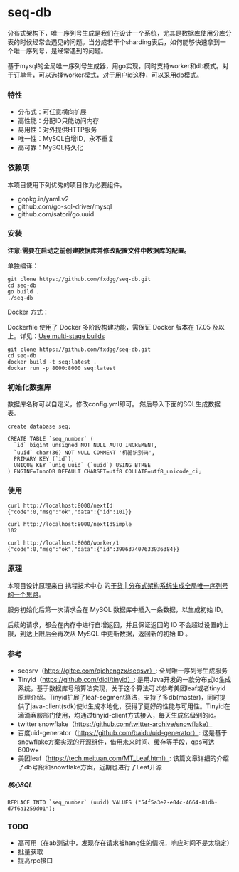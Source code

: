 # seq-db
分布式架构下，唯一序列号生成是我们在设计一个系统，尤其是数据库使用分库分表的时候经常会遇见的问题。当分成若干个sharding表后，如何能够快速拿到一个唯一序列号，是经常遇到的问题。

基于mysql的全局唯一序列号生成器，用go实现，同时支持worker和db模式。对于订单号，可以选择worker模式，对于用户id这种，可以采用db模式。

### 特性

* 分布式：可任意横向扩展
* 高性能：分配ID只能访问内存
* 易用性：对外提供HTTP服务
* 唯一性：MySQL自增ID，永不重复
* 高可靠：MySQL持久化

### 依赖项

本项目使用下列优秀的项目作为必要组件。

* gopkg.in/yaml.v2
* github.com/go-sql-driver/mysql
* github.com/satori/go.uuid

### 安装

**注意:需要在启动之前创建数据库并修改配置文件中数据库的配置。**

单独编译：

```shell
git clone https://github.com/fxdgg/seq-db.git
cd seq-db
go build .
./seq-db
```
Docker 方式：

Dockerfile 使用了 Docker 多阶段构建功能，需保证 Docker 版本在 17.05 及以上。详见：[Use multi-stage builds](https://docs.docker.com/develop/develop-images/multistage-build/)

```shell
git clone https://github.com/fxdgg/seq-db.git
cd seq-db
docker build -t seq:latest .
docker run -p 8000:8000 seq:latest
```

### 初始化数据库

数据库名称可以自定义，修改config.yml即可。
然后导入下面的SQL生成数据表。

```mysql
create database seq;

CREATE TABLE `seq_number` (
  `id` bigint unsigned NOT NULL AUTO_INCREMENT,
  `uuid` char(36) NOT NULL COMMENT '机器识别码',
  PRIMARY KEY (`id`),
  UNIQUE KEY `uniq_uuid` (`uuid`) USING BTREE
) ENGINE=InnoDB DEFAULT CHARSET=utf8 COLLATE=utf8_unicode_ci;
```

### 使用

```shell
curl http://localhost:8000/nextId
{"code":0,"msg":"ok","data":{"id":101}}

curl http://localhost:8000/nextIdSimple
102

curl http://localhost:8000/worker/1
{"code":0,"msg":"ok","data":{"id":390637407633936384}}
```

### 原理

本项目设计原理来自 携程技术中心 的[干货 | 分布式架构系统生成全局唯一序列号的一个思路](https://mp.weixin.qq.com/s/F7WTNeC3OUr76sZARtqRjw)。

服务初始化后第一次请求会在 MySQL 数据库中插入一条数据，以生成初始 ID。

后续的请求，都会在内存中进行自增返回，并且保证返回的 ID 不会超过设置的上限，到达上限后会再次从 MySQL 中更新数据，返回新的初始 ID 。

### 参考
* seqsrv（https://gitee.com/qichengzx/seqsvr）: 全局唯一序列号生成服务
* Tinyid（https://github.com/didi/tinyid）: 是用Java开发的一款分布式id生成系统，基于数据库号段算法实现，关于这个算法可以参考美团leaf或者tinyid原理介绍。Tinyid扩展了leaf-segment算法，支持了多db(master)，同时提供了java-client(sdk)使id生成本地化，获得了更好的性能与可用性。Tinyid在滴滴客服部门使用，均通过tinyid-client方式接入，每天生成亿级别的id。
* twitter snowflake（https://github.com/twitter-archive/snowflake）
* 百度uid-generator（https://github.com/baidu/uid-generator）: 这是基于snowflake方案实现的开源组件，借用未来时间、缓存等手段，qps可达600w+
* 美团leaf（https://tech.meituan.com/MT_Leaf.html）: 该篇文章详细的介绍了db号段和snowflake方案，近期也进行了Leaf开源

##### 核心SQL

```mysql
REPLACE INTO `seq_number` (uuid) VALUES ("54f5a3e2-e04c-4664-81db-d7f6a1259d01");
```

### TODO
* 高可用（在ab测试中，发现存在请求被hang住的情况，响应时间不是太稳定）
* 批量获取
* 提高rpc接口
